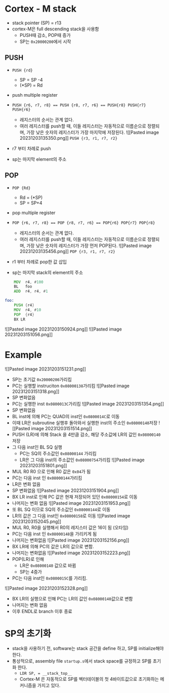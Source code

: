 # Cortex - M stack
- stack pointer (SP) = r13
- cortex-M은 full descending stack을 사용함
	- PUSH때 감소, POP때 증가
	- SP는 `0x20000200`에서 시작

## PUSH
- ` PUSH {rd} `
	- SP = SP -4
	- (\*SP) = Rd

- push multiple register
- `PUSH {r6, r7, r8} == PUSH {r8, r7, r6} == PUSH{r8} PUSH{r7} PUSH{r6}`
	- 레지스터의 순서는 관계 없다.
	- 여러 레지스터를 push할 때, 이들 레지스터는 자동적으로 이름순으로 정렬되며, 가장 낮은 숫자의 레지스터가 가장 마지막에 저장된다.
![[Pasted image 20231203135350.png]]
`PUSH {r3, r1, r7, r2}`
- r7 부터 차례로 push
- sp는 마지막 element의 주소
## POP
- `POP {Rd}`
	- Rd = (\*SP)
	- SP = SP+4

- pop multiple register
- `POP {r6, r7, r8} == POP {r8, r7, r6} == POP{r6} POP{r7} POP{r8}`
	- 레지스터의 순서는 관계 없다.
	- 여러 레지스터를 push할 때, 이들 레지스터는 자동적으로 이름순으로 정렬되며, 가장 낮은 숫자의 레지스터가 가장 먼저 POP된다.
![[Pasted image 20231203135456.png]]
`POP {r3, r1, r7, r2}`
- r1 부터 차례로 pop한 값 삽입
- sp는 마지막 stack의 element의 주소

```asm
	MOV  r4, #100
	BL   foo
	ADD  r4, r4, #1

foo:
	PUSH {r4}
	MOV  r4, #10
	POP  {r4}
	BX LR
```
![[Pasted image 20231203150924.png]]
![[Pasted image 20231203151056.png]]

# Example
![[Pasted image 20231203151231.png]]
- SP는 초기값 `0x20000200`가리킴
- PC는 실행할 instruciton `0x08000138`가리킴
![[Pasted image 20231203151318.png]]
- SP 변화없음
- PC는 실행한 inst `0x0800013C`가리킴
![[Pasted image 20231203151354.png]]
- SP 변화없음
- BL inst에 의해 PC는 QUAD의 inst인 `0x0800014C`로 이동
- 이때 LR은 subroutine 실행후 돌아와서 실행한 inst의 주소인 `0x08000140`저장
![[Pasted image 20231203151514.png]]
- PUSH {LR}에 의해 Stack 을 4만큼 감소, 해당 주소값에 LR의 값인 `0x08000140`저장
- 그 다음 inst인 BL SQ 실행
	- PC는 SQ의 주소값인 `0x08000144` 가리킴
	- LR은 그 다음 inst의 주소값인 `0x08000754`가리킴
![[Pasted image 20231203151801.png]]
- MUL R0 R0 으로 인해 R0 값은 `0x04`가 됨
- PC는 다음 inst 인 `0x08000144`가리킴
- LR은 변화 없음
- SP 변화없음
![[Pasted image 20231203151904.png]]
- BX LR inst로 인해 PC 값은 현재 저장되어 있던 `0x08000154`로 이동
- 나머지는 변화 없음
![[Pasted image 20231203151953.png]]
- 또 BL SQ 이므로 SQ의 주소값인 `0x08000144`로 이동
- LR의 값은 그 다음 inst인 `0x08000158`로 이동
![[Pasted image 20231203152045.png]]
- MUL R0, R0을 실행해서 R0의 레지스터 값은 16이 됨 (오타임)
- PC는 다음 inst 인 `0x08000148`을 가리키게 됨
- 나머지는 변화없음
![[Pasted image 20231203152156.png]]
- BX LR에 의해 PC의 값은 LR의 값으로 변함.
- 나머지는 변화없음
![[Pasted image 20231203152223.png]]
- POP{LR}로 인해
	- LR은 `0x08000140` 값으로 바뀜
	- SP는 4증가
- PC는 다음 inst인 `0x0800015C`를 가리킴.

![[Pasted image 20231203152328.png]]
- BX LR의 실행으로 인해 PC는 LR의 값인 `0x08000140`값으로 변함
- 나머지는 변화 없음
- 이후 ENDL로 branch 이후 종료
# SP의 초기화
- stack을 사용하기 전, software는 stack 공간을 define 하고, SP를 initialize해야한다.
- 통상적으로, assembly file `startup.s`에서 stack space를 규정하고 SP를 초기화 한다.
	- `LDR SP, = __stack_top__`
	- Cortex-M 은 자동적으로 SP를 벡터테이블의 첫 4바이트값으로 초기화하는 메커니즘을 가지고 있다.